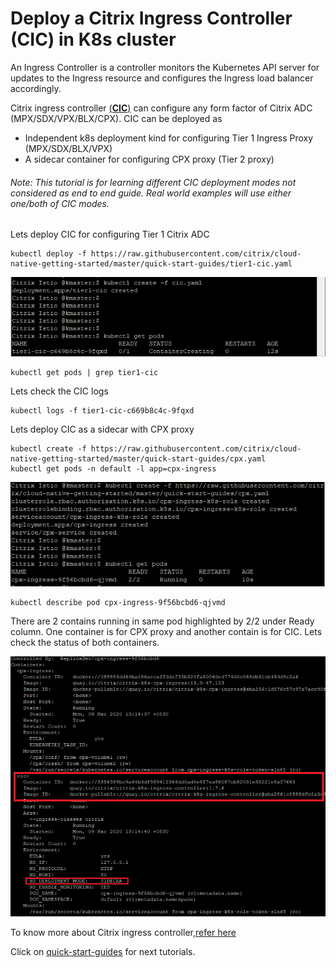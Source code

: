 # Deploy a Citrix Ingress Controller (CIC) in K8s cluster
An Ingress Controller is a controller monitors the Kubernetes API server for updates to the Ingress resource and configures the Ingress load balancer accordingly.

Citrix ingress controller <u>(**CIC**)</u> can configure any form factor of Citrix ADC (MPX/SDX/VPX/BLX/CPX).
CIC can be deployed as 
* Independent k8s deployment kind for configuring Tier 1 Ingress Proxy (MPX/SDX/BLX/VPX)
* A sidecar container for configuring CPX proxy (Tier 2 proxy)

###### Note: This tutorial is for learning different CIC deployment modes not considered as end to end guide. Real world examples will use either one/both of CIC modes. 
Lets deploy CIC for configuring Tier 1 Citrix ADC
```
kubectl deploy -f https://raw.githubusercontent.com/citrix/cloud-native-getting-started/master/quick-start-guides/tier1-cic.yaml
```
![tier1-cic](images/tier1-cic.png)

```
kubectl get pods | grep tier1-cic
```

Lets check the CIC logs
```
kubectl logs -f tier1-cic-c669b8c4c-9fqxd
```

Lets deploy CIC as a sidecar with CPX proxy
```
kubectl create -f https://raw.githubusercontent.com/citrix/cloud-native-getting-started/master/quick-start-guides/cpx.yaml
kubectl get pods -n default -l app=cpx-ingress
```
![tier2-cic](images/tier2-cic.png)

```
kubectl describe pod cpx-ingress-9f56bcbd6-qjvmd
```
There are 2 contains running in same pod highlighted by 2/2 under Ready column. One container is for CPX proxy and another contain is for CIC.
Lets check the status of both containers.

![tier2-cic-pod](images/tier2-cic-pod.png)

 To know more about Citrix ingress controller,[refer here](https://github.com/citrix/citrix-k8s-ingress-controller)

Click on [quick-start-guides](https://github.com/citrix/cloud-native-getting-started/tree/master/quick-start-guides) for next tutorials.